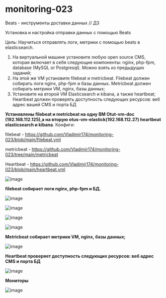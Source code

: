 # monitoring-023
Beats - инструменты доставки данных // ДЗ 

Установка и настройка отправки данных с помощью Beats

Цель:
Научиться отправлять логи, метрики с помощью beats в elasticsearch.

1. На виртуальной машине установите любую open source CMS, которая включает в себя следующие компоненты: nginx, php-fpm, database (MySQL or Postgresql). Можно взять из предыдущих заданий;
2. На этой же VM установите filebeat и metricbeat. Filebeat должен собирать логи nginx, php-fpm и базы данных. Metricbeat должен собирать метрики VM, nginx, базы данных;
3. Установите на второй VM Elasticsearch и kibana, а также heartbeat; Heartbeat должен проверять доступность следующих ресурсов: веб адрес вашей CMS и порта БД


  **Установлены filebeat и metricbeat на одну ВМ Otut-vm-doc (192.168.112.125),а на вторую otus-vm-elastick(192.168.112.27) heartbeat elasticsearch и kibana**. Конфиги: 
  
  filebeat - https://github.com/Vladimir174/monitoring-023/blob/main/filebeat.yml

  
  metricbeat - https://github.com/Vladimir174/monitoring-023/tree/main/metricbeat

  
  Heartbeat - https://github.com/Vladimir174/monitoring-023/blob/main/heartbeat.yml

  
   ![image](https://github.com/user-attachments/assets/ffb25da6-8953-4143-8fc1-3e2f11e10a0d)

   **filebeat cобирает логи nginx, php-fpm и БД.**
   

   ![image](https://github.com/user-attachments/assets/cceb9bd0-53d7-41bf-8c9d-09cca5dbf022)

   ![image](https://github.com/user-attachments/assets/906b9eb3-5f39-448e-b990-23f8add87b4f)

   ![image](https://github.com/user-attachments/assets/24ac1f1c-fd41-4109-9449-8a7ccdf5ad98)



   ![image](https://github.com/user-attachments/assets/5ede0a74-d0ee-4b8c-8301-9e0c6385989e)


**Metricbeat собирает метрики VM, nginx, базы данных;**


![image](https://github.com/user-attachments/assets/2595056f-6787-4adb-904a-ac60d5358edd)



**Heartbeat проверяет доступность следующих ресурсов: веб адрес CMS и порта БД**


![image](https://github.com/user-attachments/assets/508022f3-b172-4eeb-aeeb-afae42abf14f)

**Мониторы**

![image](https://github.com/user-attachments/assets/46335801-f861-486d-901f-a1990d1bf3a0)









